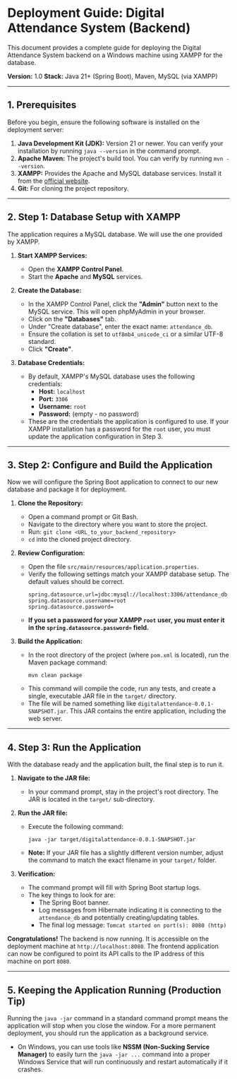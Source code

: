 # Deployment Guide: Digital Attendance System (Backend)

This document provides a complete guide for deploying the Digital Attendance System backend on a Windows machine using XAMPP for the database.

**Version:** 1.0
**Stack:** Java 21+ (Spring Boot), Maven, MySQL (via XAMPP)

---

## 1. Prerequisites

Before you begin, ensure the following software is installed on the deployment server:

1.  **Java Development Kit (JDK):** Version 21 or newer. You can verify your installation by running `java --version` in the command prompt.
2.  **Apache Maven:** The project's build tool. You can verify by running `mvn --version`.
3.  **XAMPP:** Provides the Apache and MySQL database services. Install it from the [official website](https://www.apachefriends.org/).
4.  **Git:** For cloning the project repository.

---

## 2. Step 1: Database Setup with XAMPP

The application requires a MySQL database. We will use the one provided by XAMPP.

1.  **Start XAMPP Services:**
    *   Open the **XAMPP Control Panel**.
    *   Start the **Apache** and **MySQL** services.

2.  **Create the Database:**
    *   In the XAMPP Control Panel, click the **"Admin"** button next to the MySQL service. This will open phpMyAdmin in your browser.
    *   Click on the **"Databases"** tab.
    *   Under "Create database", enter the exact name: `attendance_db`.
    *   Ensure the collation is set to `utf8mb4_unicode_ci` or a similar UTF-8 standard.
    *   Click **"Create"**.

3.  **Database Credentials:**
    *   By default, XAMPP's MySQL database uses the following credentials:
        *   **Host:** `localhost`
        *   **Port:** `3306`
        *   **Username:** `root`
        *   **Password:** (empty - no password)
    *   These are the credentials the application is configured to use. If your XAMPP installation has a password for the `root` user, you must update the application configuration in Step 3.

---

## 3. Step 2: Configure and Build the Application

Now we will configure the Spring Boot application to connect to our new database and package it for deployment.

1.  **Clone the Repository:**
    *   Open a command prompt or Git Bash.
    *   Navigate to the directory where you want to store the project.
    *   Run: `git clone <URL_to_your_backend_repository>`
    *   `cd` into the cloned project directory.

2.  **Review Configuration:**
    *   Open the file `src/main/resources/application.properties`.
    *   Verify the following settings match your XAMPP database setup. The default values should be correct.
        ```properties
        spring.datasource.url=jdbc:mysql://localhost:3306/attendance_db
        spring.datasource.username=root
        spring.datasource.password=
        ```
    *   **If you set a password for your XAMPP `root` user, you must enter it in the `spring.datasource.password=` field.**

3.  **Build the Application:**
    *   In the root directory of the project (where `pom.xml` is located), run the Maven package command:
        ```shell
        mvn clean package
        ```
    *   This command will compile the code, run any tests, and create a single, executable JAR file in the `target/` directory.
    *   The file will be named something like `digitalattendance-0.0.1-SNAPSHOT.jar`. This JAR contains the entire application, including the web server.

---

## 4. Step 3: Run the Application

With the database ready and the application built, the final step is to run it.

1.  **Navigate to the JAR file:**
    *   In your command prompt, stay in the project's root directory. The JAR is located in the `target/` sub-directory.

2.  **Run the JAR file:**
    *   Execute the following command:
        ```shell
        java -jar target/digitalattendance-0.0.1-SNAPSHOT.jar
        ```
    *   **Note:** If your JAR file has a slightly different version number, adjust the command to match the exact filename in your `target/` folder.

3.  **Verification:**
    *   The command prompt will fill with Spring Boot startup logs.
    *   The key things to look for are:
        *   The Spring Boot banner.
        *   Log messages from Hibernate indicating it is connecting to the `attendance_db` and potentially creating/updating tables.
        *   The final log message: `Tomcat started on port(s): 8080 (http)`

**Congratulations!** The backend is now running. It is accessible on the deployment machine at `http://localhost:8080`. The frontend application can now be configured to point its API calls to the IP address of this machine on port `8080`.

---

## 5. Keeping the Application Running (Production Tip)

Running the `java -jar` command in a standard command prompt means the application will stop when you close the window. For a more permanent deployment, you should run the application as a background service.

*   On Windows, you can use tools like **NSSM (Non-Sucking Service Manager)** to easily turn the `java -jar ...` command into a proper Windows Service that will run continuously and restart automatically if it crashes.